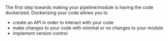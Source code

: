 The first step towards making your pipeline/module is having the code dockerized. Dockerizing your code allows you to

* create an API in order to interact with your code
* make changes to your code with minimal or no changes to your module
* implement version control
